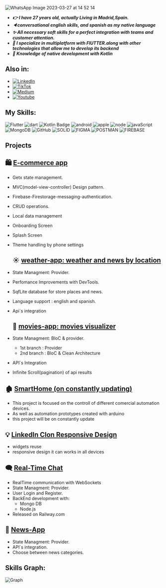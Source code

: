 
  
![WhatsApp Image 2023-03-27 at 14 52 14](https://user-images.githubusercontent.com/97085649/228051512-29263cef-d368-43c9-ae78-f2256a32035f.jpeg)

* ***:point_right: I have 27 years old, actually Living in Madrid,Spain.***
* ***:speaker:conversational english skills, and spanish as my native language***
* ***:sparkles: All necessary soft skills for a perfect integration with teams and customer attention.***
* ***:dart: I specialize in multiplatform with FlUTTER.along with other technologies that allow me to develop its backend***
* ***:iphone: Knowledge of native development with Kotlin***


## Also in:

- [![LinkedIn](https://img.shields.io/badge/LinkedIn-0077B5?style=for-the-badge&logo=linkedin&logoColor=white)](https://www.linkedin.com/in/juan-felipe-garcia-quintana-5172a1126/)
- [![TikTok](https://img.shields.io/badge/TikTok-000000?style=for-the-badge&logo=tiktok&logoColor=white)](https://www.tiktok.com/@mobilexdev)
- [![Medium](https://img.shields.io/badge/Medium-12100E?style=for-the-badge&logo=medium&logoColor=white)](https://medium.com/@JuanFGQ)
- [![Youtube](https://img.shields.io/badge/YouTube-FF0000?style=for-the-badge&logo=youtube&logoColor=white)](https://www.youtube.com/@mobilexdev)
  

## My Skills:

![Flutter](https://img.shields.io/badge/Flutter-02569B.svg?style=for-the-badge&logo=Flutter&logoColor=white)
![dart](https://img.shields.io/badge/Dart-0175C2?style=for-the-badge&logo=dart&logoColor=white)
![Kotlin Badge](https://img.shields.io/badge/Kotlin-7F52FF?logo=kotlin&logoColor=fff&style=for-the-badge)
![android](https://img.shields.io/badge/Android-3DDC84?style=for-the-badge&logo=android&logoColor=white)
![apple](https://img.shields.io/badge/iOS-000000?style=for-the-badge&logo=ios&logoColor=white)
![node](https://img.shields.io/badge/Node.js-43853D?style=for-the-badge&logo=node.js&logoColor=white)
![javaScript](https://img.shields.io/badge/JavaScript-F7DF1E?style=for-the-badge&logo=javascript&logoColor=black)
![MongoDB](https://img.shields.io/badge/MongoDB-4EA94B?style=for-the-badge&logo=mongodb&logoColor=white)
![GitHub](https://img.shields.io/badge/GitHub-100000?style=for-the-badge&logo=github&logoColor=white)
![SOLID](https://img.shields.io/badge/Solid-2C4F7C.svg?style=for-the-badge&logo=Solid&logoColor=white)
![FIGMA](https://img.shields.io/badge/Figma-F24E1E.svg?style=for-the-badge&logo=Figma&logoColor=white)
![POSTMAN](https://img.shields.io/badge/Postman-FF6C37.svg?style=for-the-badge&logo=Postman&logoColor=white)
![FIREBASE](https://img.shields.io/badge/Firebase-FFCA28.svg?style=for-the-badge&logo=Firebase&logoColor=black)





## Projects 
## :shopping: [E-commerce app](https://github.com/JuanFGQ/e_comerce_app)
  * Getx state management.
  * MVC(model-view-controller) Design pattern.
  * Firebase-Firestorage-messaging-authentication.
  * CRUD operations.
  * Local data management
  * Onboarding Screen
  * Splash Screen
  * Theme handling by phone settings

    ## :sunny: [weather-app: weather and news by location](https://github.com/JuanFGQ/weather_app)
  *  State Managment: Provider.
  *  Perfomance Improvements with DevTools.
  *  SqfLite database for store places and news.
  *  Language support :  english and spanish.
  *  Api´s integration

     ## :movie_camera: [movies-app: movies visualizer](https://github.com/JuanFGQ/movies-App.git)
  * State Managment: BloC & provider.
      * 1st branch : Provider
      * 2nd branch : BloC & Clean Architecture
  * API´s Integration
  * Infinite Scroll(pagination) of api results

## 🏚️ [SmartHome (on constantly updating)](https://github.com/JuanFGQ/smart_home_design)
  * This project is focused on the controll of different comercial automation devices.
  * As well as automation prototypes created with arduino 
  * this project will be on constantly update


## :bulb: [LinkedIn Clon Responsive Design](https://github.com/JuanFGQ/linkedin_responsive_clon/tree/master)
  * widgets reuse
  * responsive design it can works in all devices
    

## :left_speech_bubble: [Real-Time Chat](https://github.com/JuanFGQ/Real-Time-Chat.git)
  * RealTime communication with WebSockets
  * State Managment: Provider.
  * User Login and Register.
  * BackEnd development with:
      *  Mongo DB
      *  Node.js
  * Released on Railway.com
## :newspaper: [News-App](https://github.com/JuanFGQ/news_app.git)
  *  State Managment: Provider.
  *  API´s integration.
  *  Choose between news categories.


## Skills Graph:
![Graph](https://github-readme-stats.vercel.app/api/top-langs/?username=JuanFGQ&theme=blue-green)

